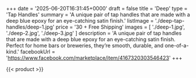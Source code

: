 +++
date = '2025-06-20T16:31:45+0000'
draft = false
title = 'Deep'
type = 'Tap Handles'
summary = 'A unique pair of tap handles that are made with a deep blue epoxy for an eye-catching satin finish.'
listImage = './deep-tap-handles/deep-1.jpg'
price = '30 + Free Shipping'
images = [
    './deep-1.jpg',
    './deep-2.jpg',
    './deep-3.jpg'
]
description = 'A unique pair of tap handles that are made with a deep blue epoxy for an eye-catching satin finish. Perfect for home bars or breweries, they’re smooth, durable, and one-of-a-kind.'
facebookUrl = 'https://www.facebook.com/marketplace/item/4167320303546423'
+++

{{< product >}}